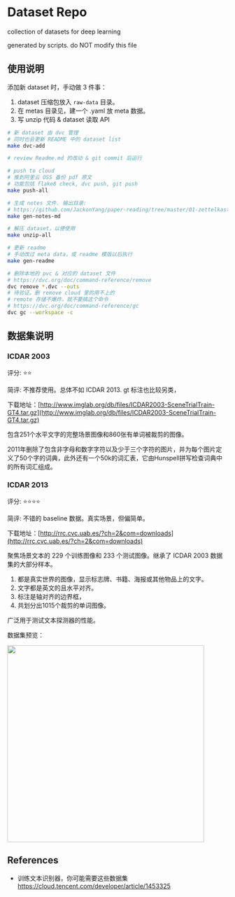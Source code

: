 # Dataset Repo

collection of datasets for deep learning

generated by scripts. do NOT modify this file

## 使用说明

添加新 dataset 时，手动做 3 件事：

1. dataset 压缩包放入 `raw-data` 目录。
2. 在 metas 目录见，建一个 .yaml 放 meta 数据。
3. 写 unzip 代码 & dataset 读取 API

```bash
# 新 dataset 由 dvc 管理
# 同时也会更新 README 中的 dataset list
make dvc-add

# review Readme.md 的改动 & git commit 后运行

# push to cloud
# 推到阿里云 OSS 备份 pdf 原文
# 功能包括 flake8 check, dvc push, git push
make push-all

# 生成 notes 文件. 输出目录:
# https://github.com/JackonYang/paper-reading/tree/master/01-zettelkasten/07-dataset-notes
make gen-notes-md

# 解压 dataset，以便使用
make unzip-all

# 更新 readme
# 手动改过 meta data，或 readme 模版以后执行
make gen-readme

# 删除本地的 pvc & 对应的 dataset 文件
# https://dvc.org/doc/command-reference/remove
dvc remove *.dvc --outs
# 待验证。删 remove cloud 里的用不上的
# remote 存储不爆炸，就不要搞这个命令
# https://dvc.org/doc/command-reference/gc
dvc gc --workspace -c
```

## 数据集说明

### ICDAR 2003

评分: ⭐️⭐️

简评: 不推荐使用。总体不如 ICDAR 2013. gt 标注也比较另类，

下载地址：[http://www.imglab.org/db/files/ICDAR2003-SceneTrialTrain-GT4.tar.gz](http://www.imglab.org/db/files/ICDAR2003-SceneTrialTrain-GT4.tar.gz)

包含251个水平文字的完整场景图像和860张有单词被裁剪的图像。

2011年删除了包含非字母和数字字符以及少于三个字符的图片，并为每个图片定义了50个字的词典，此外还有一个50k的词汇表，它由Hunspell拼写检查词典中的所有词汇组成。




### ICDAR 2013

评分: ⭐️⭐️⭐️⭐️

简评: 不错的 baseline 数据。真实场景，但偏简单。

下载地址：[http://rrc.cvc.uab.es/?ch=2&com=downloads](http://rrc.cvc.uab.es/?ch=2&com=downloads)

聚焦场景文本的 229 个训练图像和 233 个测试图像。继承了 ICDAR 2003 数据集的大部分样本。

1. 都是真实世界的图像，显示标志牌、书籍、海报或其他物品上的文字。
2. 文字都是英文的且水平对齐。
3. 标注是轴对齐的边界框，
4. 共划分出1015个裁剪的单词图像。

广泛用于测试文本探测器的性能。



数据集预览：

<!-- ![preview]( | width=100px) -->


<img src="https://tva1.sinaimg.cn/large/e6c9d24egy1h3cqwd732ij20t50ew75l.jpg" width="450px">

## References

- 训练文本识别器，你可能需要这些数据集 <https://cloud.tencent.com/developer/article/1453325>
